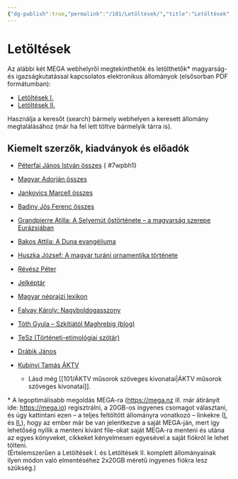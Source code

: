 ```yaml
---
{"dg-publish":true,"permalink":"/101/Letöltések/","title":"Letöltések","created":"2023-12-28T07:46","updated":"2025-03-13T15:42"}
---
```



# Letöltések

Az alábbi két MEGA webhelyről megtekinthetők és letölthetők\* magyarság- és igazságkutatással kapcsolatos elektronikus állományok (elsősorban PDF formátumban):  
- [Letöltések I.](https://mega.nz/folder/ErlUXKhR#tgVUMPOC7r5HcDO5-iRIVQ)
- [Letöltések II.](https://mega.nz/folder/xjk10BgK#4Qq0eXPz1t_6qodJkNItKg)

Használja a keresőt (search) bármely webhelyen a keresett állomány megtalálásához (már ha fel lett töltve bármelyik tárra is).  

## Kiemelt szerzők, kiadványok és előadók

- [Péterfai János István összes](https://mega.nz/file/kqFXUK4C#3T6V6m8JN1ga0izseQ2D29XvWnVN-W6-nO-yHaBIGXk)
{ #7wpbh1}

- [Magyar Adorján összes](https://mega.nz/folder/diVDUSJR#5v1KKyRHxbioilnrUpyngg)
- [Jankovics Marcell összes](https://mega.nz/folder/grNGUYrB#eTCxcKXMSfN5Unrf-jrtrA)
- [Badiny Jós Ferenc összes](https://mega.nz/folder/pzFwiSiZ#hA7DP6DY0Rb-v8TRVIwnIQ)
- [Grandpierre Atilla: A Selyemút őstörténete – a magyarság szerepe Eurázsiában](https://mega.nz/file/E2sA1ShJ#KaigvoN3kBT_5dCkEJz6bb8DWXMvOPGvSBTDVNfy-VE)
- [Bakos Attila: A Duna evangéliuma](https://mega.nz/file/l6FlCLxY#MYMP5nVIPOwk0C9en6eERY2NjlFL_Jnf8QgsCJLRlAo)
- [Huszka József: A magyar turáni ornamentika története](https://mega.nz/file/Vul0RT5T#o-HbB-YOsxGa7VOk6E-MCW-mTY26r8gg4OP7qAybc64)
- [Révész Péter](https://mega.nz/folder/t7U1gZ7R#xGext2o95JCg0BWS5pTsZg)
- [Jelképtár](https://mega.nz/file/B7813ABR#V_vyBcph4sUpEPpidcRtIsIZIdA5O6j1YBHK8aQ883A)
- [Magyar néprajzi lexikon](https://mega.nz/file/drNRBLrK#guCTPrlPTzaL9ae0DZeK8QclS4BQeFMLe9L4LhcOoGQ)
- [Falvay Károly: Nagyboldogasszony](https://mega.nz/file/w21zCSqQ#Xxmcb0tPYtn5nDBLzWsDlhnXrma99lSJrXHK6W-fdYA)
- [Tóth Gyula – Szkítiától Maghrebig (blog)](https://mega.nz/file/ZqMFVDJY#qQoUkL4j13STn6JTWXocdFx7nmYxjhQY6cHocsI1s_M)
- [TeSz (Történeti-etimológiai szótár)](https://mega.nz/file/YrMH0bKQ#tQCyjtqz2a7tT_79JkspVqPxZUbpbMjgjWU8MTBLoXc)
- [Drábik János](https://mega.nz/folder/oqU21TKQ#Z1yGjMKiJXrT9aynnfYFWg)
- [Kubínyi Tamás ÁKTV](https://www.kubinyitamas.hu/)
    - Lásd még [[101/ÁKTV műsorok szöveges kivonatai\|ÁKTV műsorok szöveges kivonatai]].



\* A legoptimálisabb megoldás MEGA-ra (https://mega.nz ill. már átirányít ide: https://mega.io) regisztrálni, a 20GB-os ingyenes csomagot választani, és úgy kattintani ezen – a teljes feltöltött állományra vonatkozó – linkekre ([I.](https://mega.nz/folder/ErlUXKhR#tgVUMPOC7r5HcDO5-iRIVQ) és [II.](https://mega.nz/folder/xjk10BgK#4Qq0eXPz1t_6qodJkNItKg)), hogy az ember már be van jelentkezve a saját MEGA-ján, mert így lehetőség nyílik a menteni kívánt file-okat saját MEGA-ra menteni és utána az egyes könyveket, cikkeket kényelmesen egyesével a saját fiókról le lehet tölteni.  
(Értelemszerűen a Letöltések I. és Letöltések II. komplett állományainak ilyen módon való elmentéséhez 2x20GB méretű ingyenes fiókra lesz szükség.)  